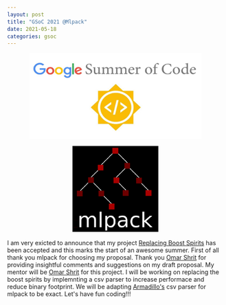 ```yaml
---
layout: post
title: "GSoC 2021 @Mlpack"
date: 2021-05-18
categories: gsoc
---
```


<p align="center">
  <img src="/images/gsoc-logo.png" width=400 height=200>  
</p>
<p align="center">
  <img src="/images/mlpack-logo.png">  
</p>

I am very exicted to announce that my project [Replacing Boost Spirits](https://summerofcode.withgoogle.com/projects/#5302310432931840) has been accepted and this marks the start of an awesome summer. First of all thank you mlpack for choosing my proposal. Thank you [Omar Shrit](https://github.com/shrit) for providing insightful comments and suggestions on my draft proposal. My mentor will be [Omar Shrit](https://github.com/shrit) for this project. I will be working on replacing the boost spirits by implemnting a csv parser to increase performace and reduce binary footprint. We will be adapting [Armadillo's](https://gitlab.com/conradsnicta/armadillo-code) csv parser for mlpack to be exact. Let's have fun coding!!!
